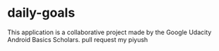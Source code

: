 # daily-goals
This application is a collaborative project made by the Google Udacity Android Basics Scholars.
pull request my piyush
